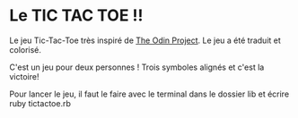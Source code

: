 # Le TIC TAC TOE !! 
Le jeu Tic-Tac-Toe très inspiré de [The Odin Project](https://www.theodinproject.com). Le jeu a été traduit et colorisé.

C'est un jeu pour deux personnes ! Trois symboles alignés et c'est la victoire!

Pour lancer le jeu, il faut le faire avec le terminal dans le dossier lib et écrire
ruby tictactoe.rb

